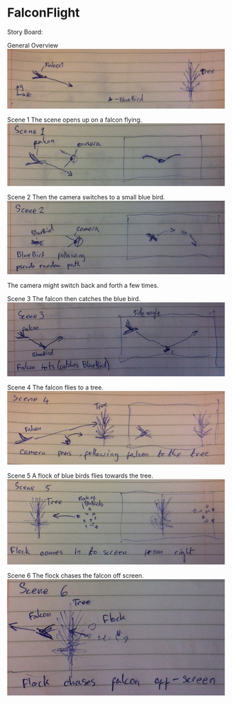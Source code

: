 # FalconFlight

Story Board:

General Overview
![Overview](https://raw.githubusercontent.com/ConorStefanini/FalconFlight/master/StoryBoard/overview.jpg)

Scene 1
The scene opens up on a falcon flying.
![Scene 1](https://raw.githubusercontent.com/ConorStefanini/FalconFlight/master/StoryBoard/scene1.jpg)

Scene 2
Then the camera switches to a small blue bird.
![Scene 2](https://raw.githubusercontent.com/ConorStefanini/FalconFlight/master/StoryBoard/scene2.jpg)

The camera might switch back and forth a few times.

Scene 3
The falcon then catches the blue bird.
![Scene 3](https://raw.githubusercontent.com/ConorStefanini/FalconFlight/master/StoryBoard/scene3.jpg)

Scene 4
The falcon flies to a tree.
![Scene 4](https://raw.githubusercontent.com/ConorStefanini/FalconFlight/master/StoryBoard/scene4.jpg)

Scene 5
A flock of blue birds flies towards the tree.
![Scene 5](https://raw.githubusercontent.com/ConorStefanini/FalconFlight/master/StoryBoard/scene5.jpg)

Scene 6
The flock chases the falcon off screen.
![Scene 6](https://raw.githubusercontent.com/ConorStefanini/FalconFlight/master/StoryBoard/scene6.jpg)